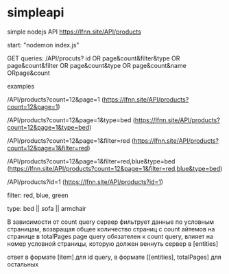 # simpleapi
simple nodejs API
https://lfnn.site/API/products

start: "nodemon index.js"


GET queries: 
/API/procuts?
id OR page&count&filter&type OR page&count&filter OR page&count&type OR page&count&name ORpage&count

examples

/API/products?count=12&page=1 (https://lfnn.site/API/products?count=12&page=1)

/API/products?count=12&page=1&type=bed (https://lfnn.site/API/products?count=12&page=1&type=bed)

/API/products?count=12&page=1&filter=red (https://lfnn.site/API/products?count=12&page=1&filter=red)

/API/products?count=12&page=1&filter=red,blue&type=bed (https://lfnn.site/API/products?count=12&page=1&filter=red,blue&type=bed)

/API/products?id=1 (https://lfnn.site/API/products?id=1)

filter: red, blue, green

type: bed || sofa || armchair

В зависимости от count query сервер фильтрует данные по условным страницам, возвращая общее количество страниц с count айтемов на странице в totalPages
page query обязателен к count query, влияет на номер условной страницы, которую должен веннуть сервер в [entities]

ответ в формате [item] для id query, в формате [[entities], totalPages] для остальных
